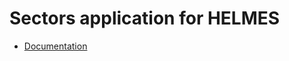 # Sectors application for HELMES
- [Documentation](https://www.notion.so/Sectors-app-07ee71a631784a36b83cfad257eba69e?pvs=4) 
